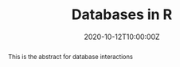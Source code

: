 ---
abstract: This is the abstract for database interactions
address:
  city: Richmond
  country: United States
  postcode: "23284"
  region: VA
  street: 1000 West Cary Street
all_day: false
authors: ["Rodney"]
date: "2020-10-12T10:00:00Z"
date_end: "2020-10-12T15:00:00Z"
event: Data Literacy Lecture on Data Access
event_url: https://us02web.zoom.us/j/86289645889?pwd=YzVBZlhPYUwydE5pNWVhTFExSlA2Zz09
featured: false
location: Center for Environmental Studies
math: false
summary: Interacting with databases.
tags: ["dplyr"]
keywords: ["data munging"]
title: Databases in R
url_code: ""
url_pdf: ""
url_slides: ""
url_video: ""
---